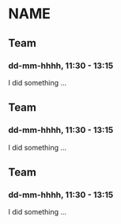 # NAME


## Team
### dd-mm-hhhh, 11:30 - 13:15
I did something ...

## Team
### dd-mm-hhhh, 11:30 - 13:15
I did something ...

## Team
### dd-mm-hhhh, 11:30 - 13:15
I did something ...

